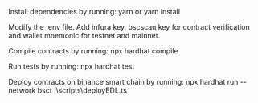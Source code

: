 Install dependencies by running:
yarn or yarn install

Modify the .env file. Add infura key, bscscan key for contract verification and wallet mnemonic for testnet and mainnet. 

Compile contracts by running:
npx hardhat compile

Run tests by running:
npx hardhat test

Deploy contracts on binance smart chain by running:
npx hardhat run --network bsct .\scripts\deployEDL.ts